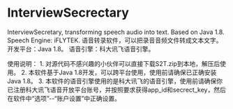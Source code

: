 # InterviewSecrectary
InterviewSecretary, transforming speech audio into text. Based on Java 1.8. Speech Engine: iFLYTEK. 语音转录软件，可以把录音音频文件转成文本文字。开发平台：Java 1.8。 语音引擎：科大讯飞语音引擎。

使用说明：
    1. 对源代码不感兴趣的小伙伴可以直接下载S2T.zip到本地，解压后使用。
    2. 本软件基于Java 1.8开发，可以跨平台使用，使用前请确保已正确安装Java 1.8。
    3. 本软件的语音引擎使用的是科大讯飞的语音引擎，使用前请确保你已注册科大讯飞语音开放平台账号，并按照要求获得app_id和secrect_key，然后在软件中“选项”--“账户设置”中正确设置。

